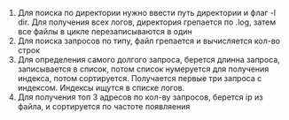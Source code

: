1. Для поиска по директории нужно ввести путь директории и флаг -l dir. Для получения всех логов, директория грепается по .log, затем все файлы в цикле перезаписываются в один
2. Для поиска запросов по типу, файл грепается и вычисляется кол-во строк
3. Для определения самого долгого запроса, берется длинна запроса, записывается в список, потом список нумеруется для получения индекса, потом сортируется. 
Получается первые три запроса с индексом. Индексы ищутся в списке логов.
4. Для получения топ 3 адресов по кол-ву запросов, берется ip из файла, и сортируется по частоте появляения